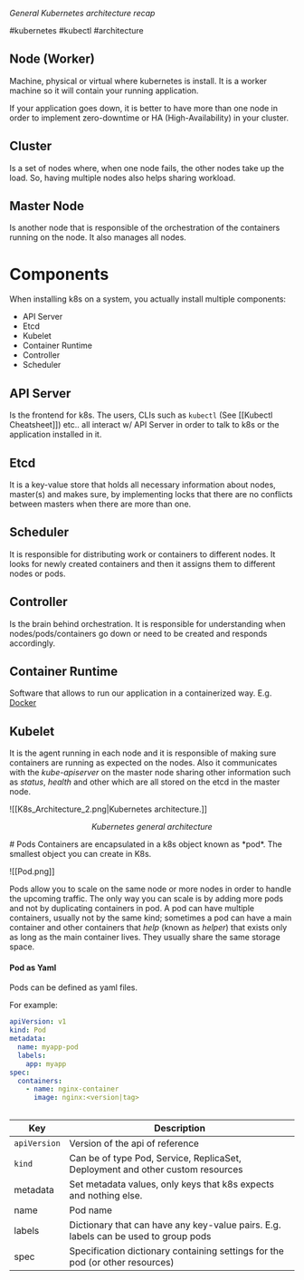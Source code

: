 *General Kubernetes architecture recap*

#kubernetes #kubectl #architecture

## Node (Worker)
Machine, physical or virtual where kubernetes is install. It is a worker machine so it will contain your running application.

If your application goes down, it is better to have more than one node in order to implement zero-downtime or HA (High-Availability) in your cluster.

## Cluster
Is a set of nodes where, when one node fails, the other nodes take up the load. So, having multiple nodes also helps sharing workload.

## Master Node
Is another node that is responsible of the orchestration of the containers running on the node. It also manages all nodes.

# Components
When installing k8s on a system, you actually install multiple components:
- API Server
- Etcd
- Kubelet
- Container Runtime
- Controller
- Scheduler

## API Server
Is the frontend for k8s. The users, CLIs such as `kubectl` (See [[Kubectl Cheatsheet]]) etc.. all interact w/ API Server in order to talk to k8s or the application installed in it.

## Etcd
It is a key-value store that holds all necessary information about nodes, master(s) and makes sure, by implementing locks that there are no conflicts between masters when there are more than one.

## Scheduler
It is responsible for distributing work or containers to different nodes. It looks for newly created containers and then it assigns them to different nodes or pods.

## Controller
Is the brain behind orchestration. It is responsible for understanding when nodes/pods/containers go down or need to be created and responds accordingly.

## Container Runtime
Software that allows to run our application in a containerized way. E.g. [Docker](www.docker.com) 

## Kubelet
It is the agent running in each node and it is responsible of making sure containers are running as expected on the nodes. Also it communicates with the *kube-apiserver* on the master node sharing other information such as *status*, *health* and other which are all stored on the etcd in the master node.

![[K8s_Architecture_2.png|Kubernetes architecture.]]
<p align="center" style="font-style: italic">Kubernetes general architecture</p>
# Pods
Containers are encapsulated in a k8s object known as *pod*. The smallest object you can create in K8s.

![[Pod.png]]

Pods allow you to scale on the same node or more nodes in order to handle the upcoming traffic. The only way you can scale is by adding more pods and not by duplicating containers in pod. A pod can have multiple containers, usually not by the same kind; sometimes a pod can have a main container and other containers that *help* (known as *helper*) that exists only as long as the main container lives. They usually share the same storage space. 

#### Pod as Yaml
Pods can be defined as yaml files.

For example:
```yaml
apiVersion: v1
kind: Pod
metadata:
  name: myapp-pod
  labels:
    app: myapp
spec:
  containers:
    - name: nginx-container
      image: nginx:<version|tag>
      
```

| Key          | Description                                                                         |
| ------------ | ----------------------------------------------------------------------------------- |
| `apiVersion` | Version of the api of reference                                                     |
| `kind`       | Can be of type Pod, Service, ReplicaSet, Deployment and other custom resources      |
| metadata     | Set metadata values, only keys that k8s expects and nothing else.                   |
| name         | Pod name                                                                            |
| labels       | Dictionary that can have any key-value pairs. E.g. labels can be used to group pods |
| spec         | Specification dictionary containing settings for the pod (or other resources)                                                                                    |
